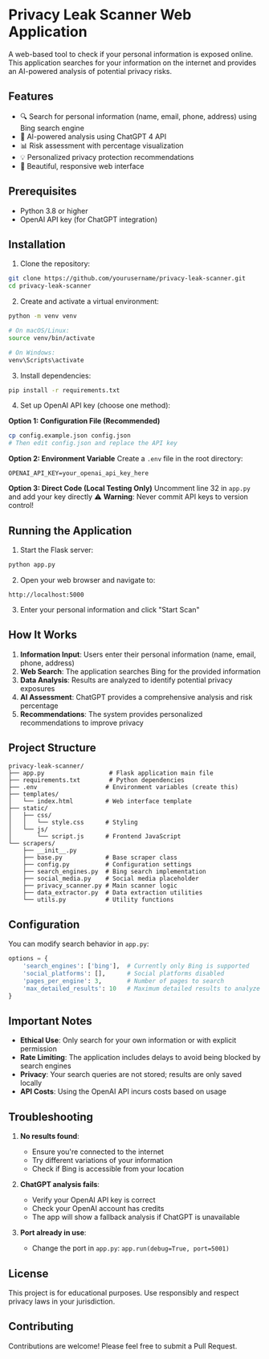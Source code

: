 # Privacy Leak Scanner Web Application

A web-based tool to check if your personal information is exposed online. This application searches for your information on the internet and provides an AI-powered analysis of potential privacy risks.

## Features

- 🔍 Search for personal information (name, email, phone, address) using Bing search engine
- 🤖 AI-powered analysis using ChatGPT 4 API
- 📊 Risk assessment with percentage visualization
- 💡 Personalized privacy protection recommendations
- 🎨 Beautiful, responsive web interface

## Prerequisites

- Python 3.8 or higher
- OpenAI API key (for ChatGPT integration)

## Installation

1. Clone the repository:
```bash
git clone https://github.com/yourusername/privacy-leak-scanner.git
cd privacy-leak-scanner
```

2. Create and activate a virtual environment:
```bash
python -m venv venv

# On macOS/Linux:
source venv/bin/activate

# On Windows:
venv\Scripts\activate
```

3. Install dependencies:
```bash
pip install -r requirements.txt
```

4. Set up OpenAI API key (choose one method):

**Option 1: Configuration File (Recommended)**
```bash
cp config.example.json config.json
# Then edit config.json and replace the API key
```

**Option 2: Environment Variable**
Create a `.env` file in the root directory:
```
OPENAI_API_KEY=your_openai_api_key_here
```

**Option 3: Direct Code (Local Testing Only)**
Uncomment line 32 in `app.py` and add your key directly
⚠️ **Warning**: Never commit API keys to version control!

## Running the Application

1. Start the Flask server:
```bash
python app.py
```

2. Open your web browser and navigate to:
```
http://localhost:5000
```

3. Enter your personal information and click "Start Scan"

## How It Works

1. **Information Input**: Users enter their personal information (name, email, phone, address)
2. **Web Search**: The application searches Bing for the provided information
3. **Data Analysis**: Results are analyzed to identify potential privacy exposures
4. **AI Assessment**: ChatGPT provides a comprehensive analysis and risk percentage
5. **Recommendations**: The system provides personalized recommendations to improve privacy

## Project Structure

```
privacy-leak-scanner/
├── app.py                  # Flask application main file
├── requirements.txt        # Python dependencies
├── .env                   # Environment variables (create this)
├── templates/
│   └── index.html         # Web interface template
├── static/
│   ├── css/
│   │   └── style.css      # Styling
│   └── js/
│       └── script.js      # Frontend JavaScript
└── scrapers/
    ├── __init__.py
    ├── base.py            # Base scraper class
    ├── config.py          # Configuration settings
    ├── search_engines.py  # Bing search implementation
    ├── social_media.py    # Social media placeholder
    ├── privacy_scanner.py # Main scanner logic
    ├── data_extractor.py  # Data extraction utilities
    └── utils.py           # Utility functions
```

## Configuration

You can modify search behavior in `app.py`:

```python
options = {
    'search_engines': ['bing'],  # Currently only Bing is supported
    'social_platforms': [],      # Social platforms disabled
    'pages_per_engine': 3,       # Number of pages to search
    'max_detailed_results': 10   # Maximum detailed results to analyze
}
```

## Important Notes

- **Ethical Use**: Only search for your own information or with explicit permission
- **Rate Limiting**: The application includes delays to avoid being blocked by search engines
- **Privacy**: Your search queries are not stored; results are only saved locally
- **API Costs**: Using the OpenAI API incurs costs based on usage

## Troubleshooting

1. **No results found**: 
   - Ensure you're connected to the internet
   - Try different variations of your information
   - Check if Bing is accessible from your location

2. **ChatGPT analysis fails**:
   - Verify your OpenAI API key is correct
   - Check your OpenAI account has credits
   - The app will show a fallback analysis if ChatGPT is unavailable

3. **Port already in use**:
   - Change the port in `app.py`: `app.run(debug=True, port=5001)`

## License

This project is for educational purposes. Use responsibly and respect privacy laws in your jurisdiction.

## Contributing

Contributions are welcome! Please feel free to submit a Pull Request.